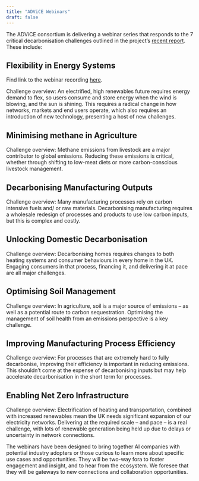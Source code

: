 ```yaml
---
title: "ADViCE Webinars"
draft: false
---
```

The ADViCE consortium is delivering a webinar series that responds to the 7 critical decarbonisation challenges outlined in the project’s [recent report](https://www.turing.ac.uk/sites/default/files/2023-12/advice-_ai_for_decarbonisation_challenges.pdf). These include: 

## Flexibility in Energy Systems
Find link to the webinar recording [here](https://www.youtube.com/watch?v=vMc4-JD2-lk).

Challenge overview: An electrified, high renewables future requires energy demand to flex,
so users consume and store energy when the wind is blowing, and the sun is shining. This requires a radical change in how networks, markets and end users operate, which also requires an introduction of new technology, presenting a host of new challenges.

## Minimising methane in Agriculture
Challenge overview: Methane emissions from livestock are a major contributor to global emissions. Reducing these emissions is critical, whether through shifting to low-meat diets or more carbon-conscious livestock management.

## Decarbonising Manufacturing Outputs
Challenge overview: Many manufacturing processes rely on carbon intensive fuels and/
or raw materials. Decarbonising manufacturing requires a wholesale redesign of processes and products to use low carbon inputs, but this is complex and costly.

## Unlocking Domestic Decarbonisation
Challenge overview: Decarbonising homes requires changes to both heating systems and
consumer behaviours in every home in the UK. Engaging consumers in that process, financing it, and delivering it at pace are all major challenges.

## Optimising Soil Management
Challenge overview: In agriculture, soil is a major source of emissions – as well as a potential route to carbon sequestration. Optimising the management of soil health from an emissions perspective is a key challenge.

## Improving Manufacturing Process Efficiency
Challenge overview: For processes that are extremely hard to fully decarbonise, improving their efficiency is important in reducing emissions. This shouldn’t come at the expense of decarbonising inputs but may help accelerate decarbonisation in the short term for processes.

## Enabling Net Zero Infrastructure
Challenge overview: Electrification of heating and transportation, combined with increased renewables mean the UK needs significant expansion of our electricity networks. Delivering at the required scale – and pace – is a real challenge, with lots of renewable generation being held up due to delays or uncertainty in network connections. 

The webinars have been designed to bring together AI companies with potential industry adopters or those curious to learn more about specific use cases and opportunities. They will be two-way fora to foster engagement and insight, and to hear from the ecosystem. We foresee that they will be gateways to new connections and collaboration opportunities.

